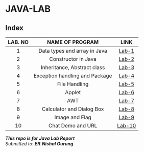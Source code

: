 # JAVA-LAB

## Index

LAB. NO | NAME OF PROGRAM | LINK
:------:|:---------------:|:---:
1 | Data types and array in Java | [Lab-1](lab-1/README.md)
2 | Constructor in Java | [Lab-2](lab-2/README.md)
3 | Inheritance, Abstract class |[Lab-3](lab-3/README.md)
4 |Exception handling and Package  | [Lab-4](lab-4/students/README.md)
5 |File Handling   |[Lab-5](lab-5/README.md)
6 |Applet  |[Lab-6](lab-6/README.md)
7 | AWT |[Lab-7](lab-7/README.md)
8 | Calculator and Dialog Box |[Lab-8](lab-8/README.md)
9 |  Image and Flag  |[Lab-9](lab-9/README.md)
10 | Chat Demo and URL |[Lab-10](lab-10/README.md)


***This repo is for Java Lab Report***\
*Submitted to*: ***ER.Nishal Gurung***
